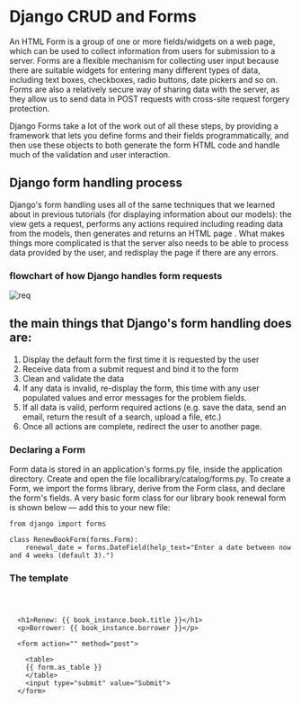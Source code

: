 # Django CRUD and Forms

An HTML Form is a group of one or more fields/widgets on a web page, which can be used to collect information from users for submission to a server. Forms are a flexible mechanism for collecting user input because there are suitable widgets for entering many different types of data, including text boxes, checkboxes, radio buttons, date pickers and so on. Forms are also a relatively secure way of sharing data with the server, as they allow us to send data in POST requests with cross-site request forgery protection.


Django Forms take a lot of the work out of all these steps, by providing a framework that lets you define forms and their fields programmatically, and then use these objects to both generate the form HTML code and handle much of the validation and user interaction.

## Django form handling process

Django's form handling uses all of the same techniques that we learned about in previous tutorials (for displaying information about our models): the view gets a request, performs any actions required including reading data from the models, then generates and returns an HTML page . What makes things more complicated is that the server also needs to be able to process data provided by the user, and redisplay the page if there are any errors.

### flowchart of how Django handles form requests 
![req](https://developer.mozilla.org/en-US/docs/Learn/Server-side/Django/Forms/form_handling_-_standard.png)

## the main things that Django's form handling does are:

1. Display the default form the first time it is requested by the user
2. Receive data from a submit request and bind it to the form
3. Clean and validate the data
4. If any data is invalid, re-display the form, this time with any user populated values and error messages for the problem fields.
5. If all data is valid, perform required actions (e.g. save the data, send an email, return the result of a search, upload a file, etc.)
6. Once all actions are complete, redirect the user to another page.

### Declaring a Form
Form data is stored in an application's forms.py file, inside the application directory. Create and open the file locallibrary/catalog/forms.py. To create a Form, we import the forms library, derive from the Form class, and declare the form's fields. A very basic form class for our library book renewal form is shown below — add this to your new file:
```
from django import forms

class RenewBookForm(forms.Form):
    renewal_date = forms.DateField(help_text="Enter a date between now and 4 weeks (default 3).")
```

### The template
```



  <h1>Renew: {{ book_instance.book.title }}</h1>
  <p>Borrower: {{ book_instance.borrower }}</p>

  <form action="" method="post">
 
    <table>
    {{ form.as_table }}
    </table>
    <input type="submit" value="Submit">
  </form>

```